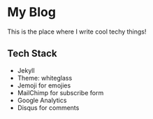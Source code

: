# My Blog
This is the place where I write cool techy things!

## Tech Stack
- Jekyll
- Theme: whiteglass
- Jemoji for emojies
- MailChimp for subscribe form
- Google Analytics 
- Disqus for comments
